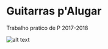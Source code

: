 # Guitarras p'Alugar

Trabalho pratico de P 2017-2018

![alt text](https://68.media.tumblr.com/1b830426573a6e1a69d086d3cfa10a4b/tumblr_mvi74rlxou1sfhpvxo1_1280.jpg)
